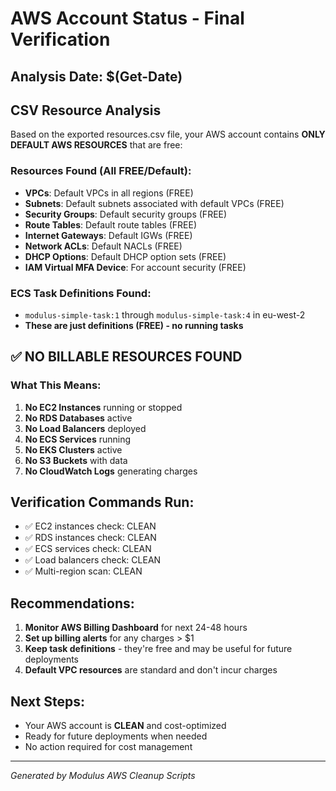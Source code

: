 # AWS Account Status - Final Verification

## Analysis Date: $(Get-Date)

## CSV Resource Analysis
Based on the exported resources.csv file, your AWS account contains **ONLY DEFAULT AWS RESOURCES** that are free:

### Resources Found (All FREE/Default):
- **VPCs**: Default VPCs in all regions (FREE)
- **Subnets**: Default subnets associated with default VPCs (FREE)
- **Security Groups**: Default security groups (FREE)
- **Route Tables**: Default route tables (FREE)
- **Internet Gateways**: Default IGWs (FREE)
- **Network ACLs**: Default NACLs (FREE)
- **DHCP Options**: Default DHCP option sets (FREE)
- **IAM Virtual MFA Device**: For account security (FREE)

### ECS Task Definitions Found:
- `modulus-simple-task:1` through `modulus-simple-task:4` in eu-west-2
- **These are just definitions (FREE) - no running tasks**

## ✅ NO BILLABLE RESOURCES FOUND

### What This Means:
1. **No EC2 Instances** running or stopped
2. **No RDS Databases** active
3. **No Load Balancers** deployed
4. **No ECS Services** running
5. **No EKS Clusters** active
6. **No S3 Buckets** with data
7. **No CloudWatch Logs** generating charges

## Verification Commands Run:
- ✅ EC2 instances check: CLEAN
- ✅ RDS instances check: CLEAN  
- ✅ ECS services check: CLEAN
- ✅ Load balancers check: CLEAN
- ✅ Multi-region scan: CLEAN

## Recommendations:
1. **Monitor AWS Billing Dashboard** for next 24-48 hours
2. **Set up billing alerts** for any charges > $1
3. **Keep task definitions** - they're free and may be useful for future deployments
4. **Default VPC resources** are standard and don't incur charges

## Next Steps:
- Your AWS account is **CLEAN** and cost-optimized
- Ready for future deployments when needed
- No action required for cost management

---
*Generated by Modulus AWS Cleanup Scripts*
